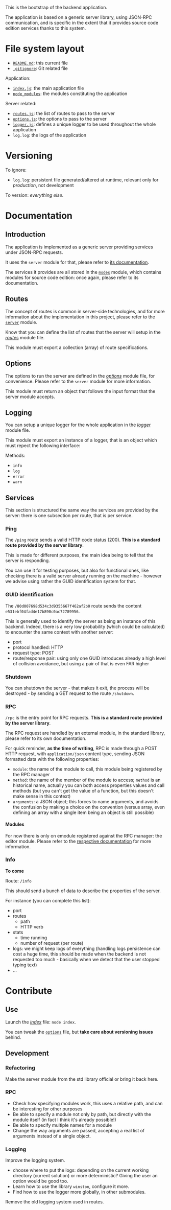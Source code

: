 This is the bootstrap of the backend application.

The application is based on a generic server library, using JSON-RPC communication, and is specific in the extent that it provides source code edition services thanks to this system.

# File system layout

* [`README.md`](./README.md): this current file
* [`.gitignore`](./.gitignore): Git related file

Application:

* [`index.js`](./index.js): the main application file
* [`node_modules`](node_modules): the modules constituting the application

Server related:

* [`routes.js`](./routes.js): the list of routes to pass to the server
* [`options.js`](./options.js): the options to pass to the server
* [`logger.js`](./logger.js): defines a unique logger to be used throughout the whole application
* `log.log`: the logs of the application

# Versioning

To ignore:

* `log.log`: persistent file generated/altered at runtime, relevant only for _production_, not development

To version: _everything else_.

# Documentation

## Introduction

The application is implemented as a generic server providing services under JSON-RPC requests.

It uses the `server` module for that, please refer to [its documentation](/ultimate-poc/resources/app/node_modules/std/server/README.md).

The services it provides are all stored in the [`modes`](/ultimate-poc/resources/app/node_modules/modes) module, which contains modules for source code edition: once again, please refer to its documentation.

## Routes

The concept of routes is common in server-side technologies, and for more information about the implementation in this project, please refer to the [`server`](/ultimate-poc/resources/app/node_modules/std/server/README.md) module.

Know that you can define the list of routes that the server will setup in the [_routes_](./routes.js) module file.

This module must export a collection (array) of route specifications.

## Options

The options to run the server are defined in the [_options_](./options.js) module file, for convenience. Please refer to the `server` module for more information.

This module must return an object that follows the input format that the server module accepts.

## Logging

You can setup a unique logger for the whole application in the [_logger_](./logger.js) module file.

This module must export an instance of a logger, that is an object which must repect the following interface:

Methods:

* `info`
* `log`
* `error`
* `warn`

## Services

This section is structured the same way the services are provided by the server: there is one subsection per route, that is per service.

### Ping

The `/ping` route sends a valid HTTP code status (200). __This is a standard route provided by the server library__.

This is made for different purposes, the main idea being to tell that the server is responding.

You can use it for testing purposes, but also for functional ones, like checking there is a valid server already running on the machine - however we advise using rather the GUID identification system for that.

### GUID identification

The `/80d007698d534c3d9355667f462af2b0` route sends the content `e531ebf04fad4e17b890c0ac72789956`.

This is generally used to identify the server as being an instance of this backend. Indeed, there is a very low probability (which could be calculated) to encounter the same context with another server:

* port
* protocol handled: HTTP
* request type: POST
* route/response pair: using only one GUID introduces already a high level of collision avoidance, but using a pair of that is even FAR higher

### Shutdown

You can shutdown the server - that makes it exit, the process will be destroyed -  by sending a GET request to the route `/shutdown`.

### RPC

`/rpc` is the entry point for RPC requests. __This is a standard route provided by the server library__.

The RPC request are handled by an external module, in the standard library, please refer to its own documentation.

For quick reminder, __as the time of writing__, RPC is made through a POST HTTP request, with `application/json` content type, sending JSON formatted data with the following properties:

* `module`: the name of the module to call, this module being registered by the RPC manager
* `method`: the name of the member of the module to access; `method` is an historical name, actually you can both access properties values and call methods (but you can't get the value of a function, but this doesn't make sense in this context)
* `arguments`: a JSON object; this forces to name arguments, and avoids the confusion by making a choice on the convention (versus array, even defining an array with a single item being an object is still possible)

#### Modules

For now there is only on emodule registered against the RPC manager: the editor module. Please refer to the [respective documentation](/ultimate-poc/resources/app/node_modules/modes) for more information.

### Info

__To come__

Route: `/info`

This should send a bunch of data to describe the properties of the server.

For instance (you can complete this list):

* port
* routes
	* path
	* HTTP verb
* stats
	* time running
	* number of request (per route)
* logs: we might keep logs of everything (handling logs persistence can cost a huge time, this should be made when the backend is not requested too much - basically when we detect that the user stopped typing text)
* ...

# Contribute

## Use

Launch the [_index_](./index.js) file: `node index`.

You can tweak the [`options`](./options.js) file, but __take care about versioning issues__ behind.

## Development

### Refactoring

Make the server module from the std library official or bring it back here.

### RPC

* Check how specifying modules work, this uses a relative path, and can be interesting for other purposes
* Be able to specify a module not only by path, but directly with the module itself (in fact I think it's already possible!)
* Be able to specify multiple names for a module
* Change the way arguments are passed, accepting a real list of arguments instead of a single object.

### Logging

Improve the logging system.

* choose where to put the logs: depending on the current working directory (current solution) or more deterministic? Giving the user an option would be good too.
* Learn how to use the library `winston`, configure it more.
* Find how to use the logger more globally, in other submodules.

Remove the old logging system used in routes.
